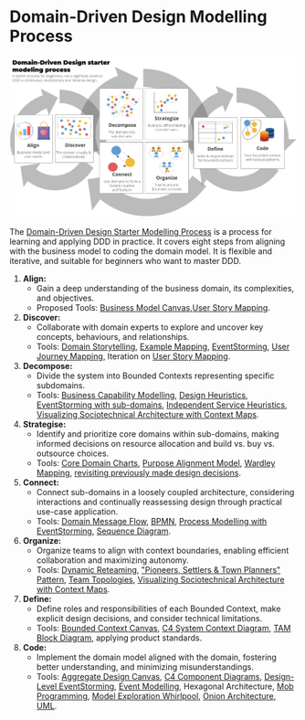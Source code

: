 # Domain-Driven Design Modelling Process 


![](./images/ddd_starter_modelling_process_colored.png)


The [Domain-Driven Design Starter Modelling Process](https://github.com/ddd-crew/ddd-starter-modelling-process) is a process for learning and applying DDD in practice. It covers eight steps from aligning with the business model to coding the domain model. It is flexible and iterative, and suitable for beginners who want to master DDD.

1. **Align:**
    * Gain a deep understanding of the business domain, its complexities, and objectives.
    * Proposed Tools: [Business Model Canvas](https://www.strategyzer.com/library/the-business-model-canvas),[User Story Mapping](https://jpattonassociates.com/story-mapping/).
2. **Discover:**
    * Collaborate with domain experts to explore and uncover key concepts, behaviours, and relationships.
    * Tools: [Domain Storytelling](https://domainstorytelling.org/), [Example Mapping](https://cucumber.io/blog/bdd/example-mapping-introduction/), [EventStorming](https://github.com/SAP/curated-resources-for-domain-driven-design/blob/main/detailedinfo/eventstorming.md), [User Journey Mapping](https://boagworld.com/audio/customer-journey-mapping/), Iteration on [User Story Mapping](https://jpattonassociates.com/story-mapping/).
3. **Decompose:**
    * Divide the system into Bounded Contexts representing specific subdomains.
    * Tools: [Business Capability Modelling](https://www.slideshare.net/trondhr/from-capabilities-to-services-modelling-for-businessit-alignment-v2), [Design Heuristics](https://www.dddheuristics.com/), [EventStorming with sub-domains](https://www.eventstorming.com/), [Independent Service Heuristics](https://github.com/TeamTopologies/Independent-Service-Heuristics), [Visualizing Sociotechnical Architecture with Context Maps](https://speakerdeck.com/mploed/visualizing-sociotechnical-architectures-with-context-maps).
4. **Strategise:**
    * Identify and prioritize core domains within sub-domains, making informed decisions on resource allocation and build vs. buy vs. outsource choices.
    * Tools: [Core Domain Charts](https://github.com/ddd-crew/core-domain-charts), [Purpose Alignment Model](https://www.informit.com/articles/article.aspx?p=1384195&seqNum=2), [Wardley Mapping](https://learnwardleymapping.com/), [revisiting previously made design decisions](https://vladikk.com/2018/01/26/revisiting-the-basics-of-ddd/).
5. **Connect:**
    * Connect sub-domains in a loosely coupled architecture, considering interactions and continually reassessing design through practical use-case application.
    * Tools: [Domain Message Flow](https://github.com/ddd-crew/domain-message-flow-modelling), [BPMN](https://en.wikipedia.org/wiki/Business_Process_Model_and_Notation), [Process Modelling with EventStorming](https://www.eventstorming.com/), [Sequence Diagram](https://en.wikipedia.org/wiki/Sequence_diagram).
6. **Organize:**
    * Organize teams to align with context boundaries, enabling efficient collaboration and maximizing autonomy.
    * Tools: [Dynamic Reteaming](https://leanpub.com/dynamicreteaming), ["Pioneers, Settlers & Town Planners" Pattern](https://wardleypedia.org/mediawiki/index.php/Pioneers_settlers_town_planners), [Team Topologies](https://teamtopologies.com/), [Visualizing Sociotechnical Architecture with Context Maps](https://speakerdeck.com/mploed/visualizing-sociotechnical-architectures-with-context-maps).
7. **Define:**
    * Define roles and responsibilities of each Bounded Context, make explicit design decisions, and consider technical limitations.
    * Tools: [Bounded Context Canvas](https://github.com/ddd-crew/bounded-context-canvas), [C4 System Context Diagram](https://c4model.com/#SystemContextDiagram), [TAM Block Diagram](https://wiki.one.int.sap/wiki/display/Modeling/Using+TAM), applying product standards.
8. **Code:**
    * Implement the domain model aligned with the domain, fostering better understanding, and minimizing misunderstandings.
    * Tools: [Aggregate Design Canvas](https://github.com/ddd-crew/aggregate-design-canvas), [C4 Component Diagrams](https://c4model.com/#ComponentDiagram), [Design-Level EventStorming](https://www.eventstorming.com/), [Event Modelling](https://eventmodeling.org/posts/what-is-event-modeling/), Hexagonal Architecture, [Mob Programming](https://mobprogramming.org/), [Model Exploration Whirlpool](https://www.domainlanguage.com/ddd/whirlpool/), [Onion Architecture](https://jeffreypalermo.com/2008/07/the-onion-architecture-part-1/), [UML](https://en.wikipedia.org/wiki/Unified_Modeling_Language).
